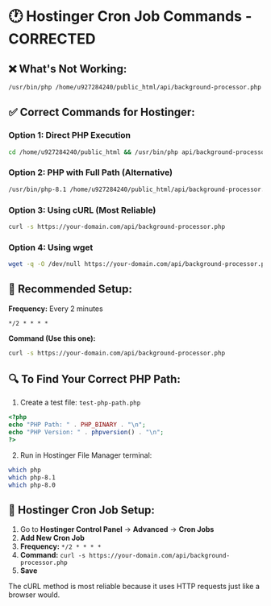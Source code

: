 # 🕐 Hostinger Cron Job Commands - CORRECTED

## ❌ **What's Not Working:**
```bash
/usr/bin/php /home/u927284240/public_html/api/background-processor.php
```

## ✅ **Correct Commands for Hostinger:**

### **Option 1: Direct PHP Execution**
```bash
cd /home/u927284240/public_html && /usr/bin/php api/background-processor.php
```

### **Option 2: PHP with Full Path (Alternative)**
```bash
/usr/bin/php-8.1 /home/u927284240/public_html/api/background-processor.php
```

### **Option 3: Using cURL (Most Reliable)**
```bash
curl -s https://your-domain.com/api/background-processor.php
```

### **Option 4: Using wget**
```bash
wget -q -O /dev/null https://your-domain.com/api/background-processor.php
```

## 🎯 **Recommended Setup:**

**Frequency:** Every 2 minutes
```
*/2 * * * *
```

**Command (Use this one):**
```bash
curl -s https://your-domain.com/api/background-processor.php
```

## 🔍 **To Find Your Correct PHP Path:**

1. Create a test file: `test-php-path.php`
```php
<?php
echo "PHP Path: " . PHP_BINARY . "\n";
echo "PHP Version: " . phpversion() . "\n";
?>
```

2. Run in Hostinger File Manager terminal:
```bash
which php
which php-8.1
which php-8.0
```

## 📝 **Hostinger Cron Job Setup:**
1. Go to **Hostinger Control Panel** → **Advanced** → **Cron Jobs**
2. **Add New Cron Job**
3. **Frequency:** `*/2 * * * *`
4. **Command:** `curl -s https://your-domain.com/api/background-processor.php`
5. **Save**

The cURL method is most reliable because it uses HTTP requests just like a browser would.